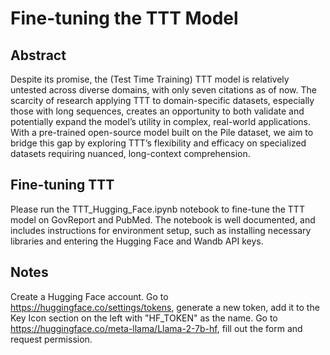 # Fine-tuning the TTT Model

## Abstract
Despite its promise, the (Test Time Training) TTT model is relatively untested across diverse domains, with only seven
citations as of now. The scarcity of research applying TTT to domain-specific datasets, especially
those with long sequences, creates an opportunity to both validate and potentially expand the model’s
utility in complex, real-world applications. With a pre-trained open-source model built on the Pile
dataset, we aim to bridge this gap by exploring TTT’s flexibility and efficacy on specialized datasets
requiring nuanced, long-context comprehension.

## Fine-tuning TTT
Please run the TTT_Hugging_Face.ipynb notebook to fine-tune the TTT model on GovReport and PubMed. The notebook is well documented, and includes instructions for environment setup, such as installing necessary libraries and entering the Hugging Face and Wandb API keys.

## Notes
Create a Hugging Face account.
Go to https://huggingface.co/settings/tokens, generate a new token, add it to the Key Icon section on the left with "HF_TOKEN" as the name.
Go to https://huggingface.co/meta-llama/Llama-2-7b-hf, fill out the form and request permission.


